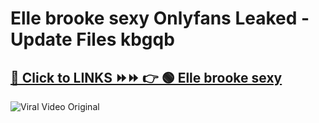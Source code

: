 
 # Elle brooke sexy Onlyfans Leaked - Update Files kbgqb

## <h2><a href="https://clipsfans.com/Elle_brooke_sexy&ref=git">🔗 Click to LINKS ⏩⏩ 👉 🟢 Elle brooke sexy </a></h2>

<a href="https://clipsfans.com/Elle_brooke_sexy&ref=git" rel="nofollow" data-target="animated-image.originalLink"><img src="https://i.ibb.co.com/xMMVF88/686577567.gif" alt="Viral Video Original" style="max-width: 100%; display: inline-block;" data-target="animated-image.originalImage"></a>


